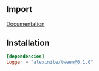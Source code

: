 #

## Import

[Documentation](https://alexasterisk.github.io/WallyPackages/tween/)

## Installation

```toml
[dependencies]
Logger = "alexinite/tween@0.1.0"
```
